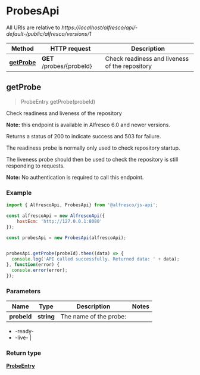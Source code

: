 # ProbesApi

All URIs are relative to *https://localhost/alfresco/api/-default-/public/alfresco/versions/1*

Method | HTTP request | Description
------------- | ------------- | -------------
[**getProbe**](ProbesApi.md#getProbe) | **GET** /probes/{probeId} | Check readiness and liveness of the repository


<a name="getProbe"></a>
## getProbe
> ProbeEntry getProbe(probeId)

Check readiness and liveness of the repository

**Note:** this endpoint is available in Alfresco 6.0 and newer versions.

Returns a status of 200 to indicate success and 503 for failure.

The readiness probe is normally only used to check repository startup.

The liveness probe should then be used to check the repository is still responding to requests.

**Note:** No authentication is required to call this endpoint.


### Example

```javascript
import { AlfrescoApi, ProbesApi} from '@alfresco/js-api';

const alfrescoApi = new AlfrescoApi({
    hostEcm: 'http://127.0.0.1:8080'
});

const probesApi = new ProbesApi(alfrescoApi);


probesApi.getProbe(probeId).then((data) => {
  console.log('API called successfully. Returned data: ' + data);
}, function(error) {
  console.error(error);
});
```

### Parameters

Name | Type | Description  | Notes
------------- | ------------- | ------------- | -------------
 **probeId** | **string**| The name of the probe:
* -ready-
* -live-
 | 

### Return type

[**ProbeEntry**](ProbeEntry.md)

